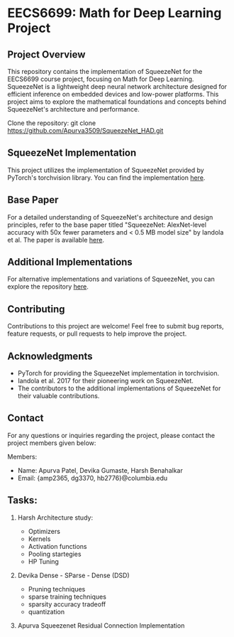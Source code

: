 # EECS6699: Math for Deep Learning Project 

## Project Overview
This repository contains the implementation of SqueezeNet for the EECS6699 course project, focusing on Math for Deep Learning. SqueezeNet is a lightweight deep neural network architecture designed for efficient inference on embedded devices and low-power platforms. This project aims to explore the mathematical foundations and concepts behind SqueezeNet's architecture and performance.

Clone the repository:
git clone https://github.com/Apurva3509/SqueezeNet_HAD.git

## SqueezeNet Implementation
This project utilizes the implementation of SqueezeNet provided by PyTorch's torchvision library. You can find the implementation [here](https://github.com/pytorch/vision/blob/main/torchvision/models/squeezenet.py).

## Base Paper
For a detailed understanding of SqueezeNet's architecture and design principles, refer to the base paper titled "SqueezeNet: AlexNet-level accuracy with 50x fewer parameters and < 0.5 MB model size" by Iandola et al. The paper is available [here](https://arxiv.org/pdf/1602.07360.pdf).

## Additional Implementations
For alternative implementations and variations of SqueezeNet, you can explore the repository [here](https://github.com/forresti/SqueezeNet/tree/master).

## Contributing
Contributions to this project are welcome! Feel free to submit bug reports, feature requests, or pull requests to help improve the project.


## Acknowledgments
- PyTorch for providing the SqueezeNet implementation in torchvision.
- Iandola et al. 2017 for their pioneering work on SqueezeNet.
- The contributors to the additional implementations of SqueezeNet for their valuable contributions.

## Contact
For any questions or inquiries regarding the project, please contact the project members given below:

Members:
- Name: Apurva Patel, Devika Gumaste, Harsh Benahalkar
- Email: {amp2365, dg3370, hb2776}@columbia.edu

## Tasks:

1. Harsh
   Architecture study:
   - Optimizers
   - Kernels
   - Activation functions
   - Pooling startegies
   - HP Tuning

2. Devika
   Dense - SParse - Dense (DSD)
   - Pruning techniques
   - sparse training techniques
   - sparsity accuracy tradeoff
   - quantization
  
3. Apurva
   Squeezenet Residual Connection Implementation
